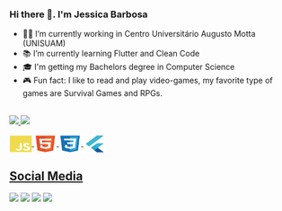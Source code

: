 ### Hi there 👋. I'm Jessica Barbosa

- 👩‍💻 I’m currently working in Centro Universitário Augusto Motta (UNISUAM)
- 📚 I’m currently learning Flutter and Clean Code
- 🎓 I'm getting my Bachelors degree in Computer Science
- 🎮 Fun fact: I like to read and play video-games, my favorite type of games are Survival Games and RPGs.

<br>
<div>
  <a href="https://github.com/JessicaLBarbosa">
  <img height="180em" src="https://github-readme-stats.vercel.app/api?username=JessicaLBarbosa&show_icons=true&theme=aura&include_all_commits=true&count_private=true"/>
  <img height="180em" src="https://github-readme-stats.vercel.app/api/top-langs/?username=JessicaLBarbosa&layout=compact&langs_count=10&theme=aura"/>
</div>
<div style="display: inline_block"><br>
  <img align="center" alt="JessicaLBarbosa-Js" height="30" width="40" src="https://raw.githubusercontent.com/devicons/devicon/master/icons/javascript/javascript-plain.svg">
  <img align="center" alt="JessicaLBarbosa-HTML" height="30" width="40" src="https://raw.githubusercontent.com/devicons/devicon/master/icons/html5/html5-original.svg">
  <img align="center" alt="JessicaLBarbosa-CSS" height="30" width="40" src="https://raw.githubusercontent.com/devicons/devicon/master/icons/css3/css3-original.svg">
  <img align="center" alt="JessicaLBarbosa-Flutter" height="30" width="40" src="https://raw.githubusercontent.com/devicons/devicon/master/icons/flutter/flutter-original.svg">
</div>

## Social Media
<div>
  <a href="https://www.instagram.com/jess.lessa/" target="_blank"><img src="https://img.shields.io/badge/-Instagram-%23E4405F?style=for-the-badge&logo=instagram&logoColor=white" target="_blank"></a>
 	<a href="https://twitter.com/JessicaLessaBa1" target="_blank"><img src="https://img.shields.io/badge/Twitter-9146FF?style=for-the-badge&logo=twitter&logoColor=white" target="_blank"></a>
   <a href = "mailto:lbarbosa.jessica@gmail.com"><img src="https://img.shields.io/badge/-Gmail-%23333?style=for-the-badge&logo=gmail&logoColor=white" target="_blank"></a>
  <a href="https://www.linkedin.com/in/jessicalessabarbosa/" target="_blank"><img src="https://img.shields.io/badge/-LinkedIn-%230077B5?style=for-the-badge&logo=linkedin&logoColor=white" target="_blank"></a> 

  
</div>


<!--
**JessicaLBarbosa/JessicaLBarbosa** is a ✨ _special_ ✨ repository because its `README.md` (this file) appears on your GitHub profile.

Here are some ideas to get you started:

- 🔭 I’m currently working on ...
- 🌱 I’m currently learning ...
- 👯 I’m looking to collaborate on ...
- 🤔 I’m looking for help with ...
- 💬 Ask me about ...
- 📫 How to reach me: ...
- 😄 Pronouns: ...
- ⚡ Fun fact: ...
-->
